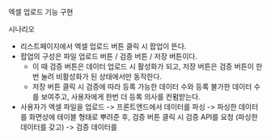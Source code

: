 엑셀 업로드 기능 구현 

시나리오 
- 리스트페이지에서 엑셀 업로드 버튼 클릭 시 팝업이 뜬다. 
- 팝업의 구성은 파일 업로드 버튼 / 검증 버튼 / 저장 버튼이다.
	- 이 때 검증 버튼은 데이터 업로드 시 활성화가 되고, 저장 버튼은 검증 버튼이 한번 눌려 비활성화가 된 상태에서만 동작한다. 
	- 저장 버튼 클릭 시 검증에 따라 등록 가능한 데이터 수와 등록 불가한 데이터 수를 보여주고, 사용자에게 한번 더 등록 의사를 컨펌받는다.
- 사용자가 엑셀 파일을 업로드 -> 프론트엔드에서 데이터를 파싱 -> 파싱한 데이터를 화면상에 테이블 형태로 뿌려준 후, 검증 버튼 클릭 시 검증 API를 요청 (파싱한 데이터를 갖고) -> 검증 데이터를 